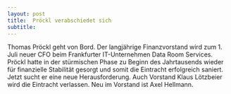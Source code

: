 ```yaml
---
layout: post
title:  Pröckl verabschiedet sich
subtitle:  
---
```


Thomas Pröckl geht von Bord. Der langjährige Finanzvorstand wird zum 1. Juli neuer CFO beim Frankfurter IT-Unternehmen Data Room Services. Pröckl hatte in der stürmischen Phase zu Beginn des Jahrtausends wieder für finanzielle Stabilität gesorgt und somit die Eintracht erfolgreich saniert. Jetzt sucht er eine neue Herausforderung. Auch Vorstand Klaus Lötzbeier wird die Eintracht verlassen. Neu im Vorstand ist Axel Hellmann.


